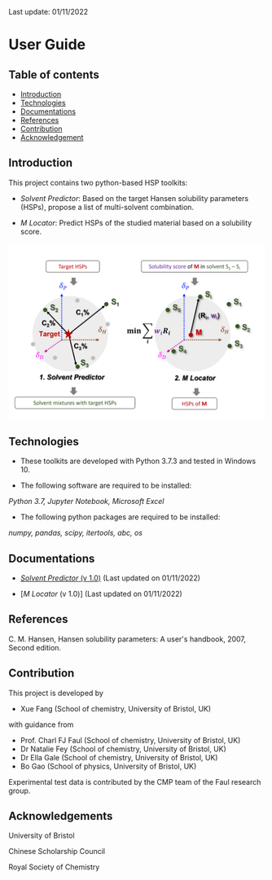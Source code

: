 Last update: 01/11/2022

# User Guide

## Table of contents
* [Introduction](#general-info)
* [Technologies](#tech)
* [Documentations](#docs)
* [References](#ref)
* [Contribution](#contri)
* [Acknowledgement](#ack)

## Introduction

This project contains two python-based HSP toolkits:

* *Solvent Predictor*:
Based on the target Hansen solubility parameters (HSPs), propose a list of multi-solvent combination.

* *M Locator*:
Predict HSPs of the studied material based on a solubility score.

 <p>
  <img src="https://github.com/xueannafang/hsp-toolkits/blob/main/figs/sch_sp_mloc.png" width=700>
 </p>

## Technologies

- These toolkits are developed with Python 3.7.3 and tested in Windows 10.

- The following software are required to be installed:

*Python 3.7, Jupyter Notebook, Microsoft Excel*

- The following python packages are required to be installed:

*numpy, pandas, scipy, itertools, abc, os*



## Documentations


- [*Solvent Predictor* (v 1.0)](https://github.com/xueannafang/hsp-toolkits/blob/main/HSP_SolventPredictor/solv_pred_readme.md)
(Last updated on 01/11/2022)

- [*M Locator* (v 1.0)]
(Last updated on 01/11/2022)


## References

C. M. Hansen, Hansen solubility parameters: A user's handbook, 2007, Second edition.



## Contribution

This project is developed by

- Xue Fang (School of chemistry, University of Bristol, UK)

with guidance from

- Prof. Charl FJ Faul (School of chemistry, University of Bristol, UK)
- Dr Natalie Fey (School of chemistry, University of Bristol, UK)
- Dr Ella Gale (School of chemistry, University of Bristol, UK)
- Bo Gao (School of physics, University of Bristol, UK)

Experimental test data is contributed by the CMP team of the Faul research group.

## Acknowledgements

University of Bristol

Chinese Scholarship Council

Royal Society of Chemistry
